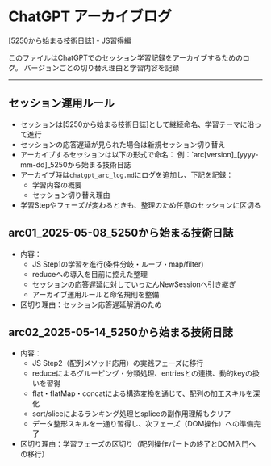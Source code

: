 # ChatGPT アーカイブログ

[5250から始まる技術日誌] - JS習得編

このファイルはChatGPTでのセッション学習記録をアーカイブするためのログ。
バージョンごとの切り替え理由と学習内容を記録

---

## セッション運用ルール

- セッションは[5250から始まる技術日誌]として継続命名、学習テーマに沿って進行
- セッションの応答遅延が見られた場合は新規セッション切り替え
- アーカイブするセッションは以下の形式で命名：
  例：`arc[version]_[yyyy-mm-dd]_5250から始まる技術日誌
- アーカイブ時は`chatgpt_arc_log.md`にログを追加し、下記を記録：
  - 学習内容の概要
  - セッション切り替え理由
- 学習Stepやフェーズが変わるときも、整理のため任意のセッションに区切る

## arc01_2025-05-08_5250から始まる技術日誌

- 内容：
  - JS Step1の学習を進行(条件分岐・ループ・map/filter)
  - reduceへの導入を目前に控えた整理
  - セッションの応答遅延に対していったんNewSessionへ引き継ぎ
  - アーカイブ運用ルールと命名規則を整備
- 区切り理由：セッション応答遅延解消のため

## arc02_2025-05-14_5250から始まる技術日誌

- 内容：
  - JS Step2（配列メソッド応用）の実践フェーズに移行
  - reduceによるグルーピング・分類処理、entriesとの連携、動的keyの扱いを習得
  - flat・flatMap・concatによる構造変換を通じて、配列の加工スキルを深化
  - sort/sliceによるランキング処理とspliceの副作用理解もクリア
  - データ整形スキルを一通り習得し、次フェーズ（DOM操作）への準備完了
- 区切り理由：学習フェーズの区切り（配列操作パートの終了とDOM入門への移行）
